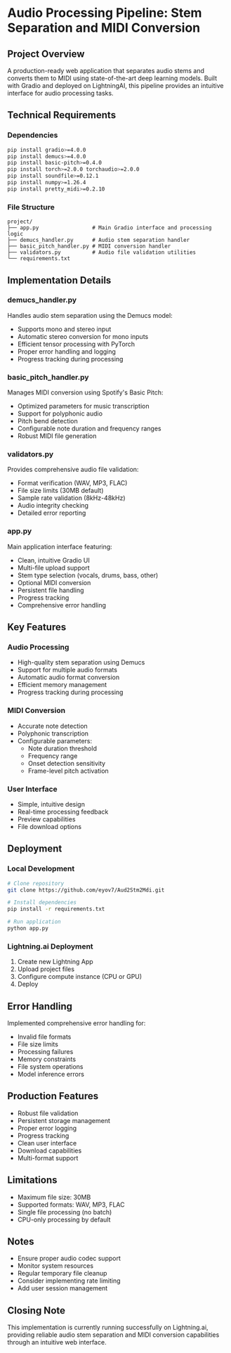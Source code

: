 # Audio Processing Pipeline: Stem Separation and MIDI Conversion

## Project Overview
A production-ready web application that separates audio stems and converts them to MIDI using state-of-the-art deep learning models. Built with Gradio and deployed on LightningAI, this pipeline provides an intuitive interface for audio processing tasks.

## Technical Requirements

### Dependencies
```bash
pip install gradio>=4.0.0
pip install demucs>=4.0.0
pip install basic-pitch>=0.4.0
pip install torch>=2.0.0 torchaudio>=2.0.0
pip install soundfile>=0.12.1
pip install numpy>=1.26.4
pip install pretty_midi>=0.2.10
```

### File Structure
```
project/
├── app.py                 # Main Gradio interface and processing logic
├── demucs_handler.py      # Audio stem separation handler
├── basic_pitch_handler.py # MIDI conversion handler
├── validators.py          # Audio file validation utilities
└── requirements.txt
```

## Implementation Details

### demucs_handler.py
Handles audio stem separation using the Demucs model:
- Supports mono and stereo input
- Automatic stereo conversion for mono inputs
- Efficient tensor processing with PyTorch
- Proper error handling and logging
- Progress tracking during processing

### basic_pitch_handler.py
Manages MIDI conversion using Spotify's Basic Pitch:
- Optimized parameters for music transcription
- Support for polyphonic audio
- Pitch bend detection
- Configurable note duration and frequency ranges
- Robust MIDI file generation

### validators.py
Provides comprehensive audio file validation:
- Format verification (WAV, MP3, FLAC)
- File size limits (30MB default)
- Sample rate validation (8kHz-48kHz)
- Audio integrity checking
- Detailed error reporting

### app.py
Main application interface featuring:
- Clean, intuitive Gradio UI
- Multi-file upload support
- Stem type selection (vocals, drums, bass, other)
- Optional MIDI conversion
- Persistent file handling
- Progress tracking
- Comprehensive error handling

## Key Features

### Audio Processing
- High-quality stem separation using Demucs
- Support for multiple audio formats
- Automatic audio format conversion
- Efficient memory management
- Progress tracking during processing

### MIDI Conversion
- Accurate note detection
- Polyphonic transcription
- Configurable parameters:
  - Note duration threshold
  - Frequency range
  - Onset detection sensitivity
  - Frame-level pitch activation

### User Interface
- Simple, intuitive design
- Real-time processing feedback
- Preview capabilities
- File download options

## Deployment

### Local Development
```bash
# Clone repository
git clone https://github.com/eyov7/Aud2Stm2Mdi.git

# Install dependencies
pip install -r requirements.txt

# Run application
python app.py
```

### Lightning.ai Deployment
1. Create new Lightning App
2. Upload project files
3. Configure compute instance (CPU or GPU)
4. Deploy

## Error Handling
Implemented comprehensive error handling for:
- Invalid file formats
- File size limits
- Processing failures
- Memory constraints
- File system operations
- Model inference errors


## Production Features
- Robust file validation
- Persistent storage management
- Proper error logging
- Progress tracking
- Clean user interface
- Download capabilities
- Multi-format support

## Limitations
- Maximum file size: 30MB
- Supported formats: WAV, MP3, FLAC
- Single file processing (no batch)
- CPU-only processing by default

## Notes
- Ensure proper audio codec support
- Monitor system resources
- Regular temporary file cleanup
- Consider implementing rate limiting
- Add user session management

## Closing Note
This implementation is currently running successfully on Lightning.ai, providing reliable audio stem separation and MIDI conversion capabilities through an intuitive web interface.






